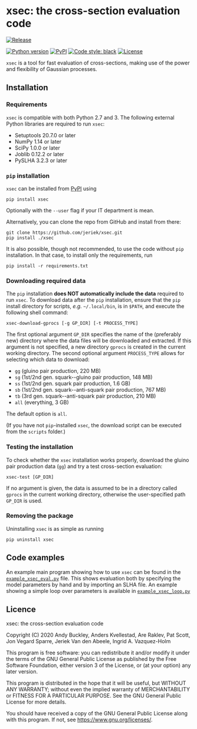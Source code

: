 # xsec: the cross-section evaluation code

[![Release](https://img.shields.io/github/v/release/jeriek/xsec)](https://github.com/jeriek/xsec/releases)
<!-- [![Downloads](https://img.shields.io/github/downloads-pre/jeriek/xsec/latest/total.svg)]() -->
[![Python version](https://img.shields.io/pypi/pyversions/xsec.svg)](https://www.python.org/downloads/)
[![PyPI](https://img.shields.io/pypi/v/xsec.svg)](https://pypi.org/project/xsec/)
[![Code style: black](https://img.shields.io/badge/code%20style-black-000000.svg)](https://github.com/ambv/black)
[![License](https://img.shields.io/github/license/jeriek/xstest.svg)](./LICENSE)

`xsec` is a tool for fast evaluation of cross-sections, making use of the power
and flexibility of Gaussian processes.

## Installation

### Requirements
`xsec` is compatible with both Python 2.7 and 3.
The following external Python libraries are required to run `xsec`:

- Setuptools 20.7.0 or later
- NumPy 1.14 or later
- SciPy 1.0.0 or later
- Joblib 0.12.2 or later
- PySLHA 3.2.3 or later

### `pip` installation
`xsec` can be installed from [PyPI](https://pypi.org/project/xsec/) using
```
pip install xsec
```
Optionally with the `--user` flag if your IT department is mean.

Alternatively, you can clone the repo from GitHub and install from there:
```
git clone https://github.com/jeriek/xsec.git
pip install ./xsec
```

It is also possible, though not recommended, to use the code without `pip` installation.
In that case, to install only the requirements, run
```
pip install -r requirements.txt
```

### Downloading required data
The `pip` installation **does NOT automatically include the data** required to run `xsec`. To download data after the `pip` installation, ensure that the `pip` install directory for scripts, *e.g.* `~/.local/bin`, is in `$PATH`, and execute the following shell command:
```
xsec-download-gprocs [-g GP_DIR] [-t PROCESS_TYPE]
```
The first optional argument `GP_DIR` specifies the name of the (preferably new) directory where the data files will be downloaded and extracted.
If this argument is not specified, a new directory `gprocs` is created in the current working directory. The second optional argument `PROCESS_TYPE` allows for selecting which data to download:

- `gg` (gluino pair production, 220 MB)
- `sg` (1st/2nd gen. squark--gluino pair production, 148 MB)
- `ss` (1st/2nd gen. squark pair production, 1.6 GB)
- `sb` (1st/2nd gen. squark--anti-squark pair production, 767 MB)
- `tb` (3rd gen. squark--anti-squark pair production, 210 MB)
- `all` (everything, 3 GB)

The default option is `all`.

(If you have not `pip`-installed `xsec`, the download script can be executed from the `scripts` folder.)

### Testing the installation
To check whether the `xsec` installation works properly, download the gluino pair production data (`gg`) and try a test cross-section evaluation:
```
xsec-test [GP_DIR]
```
If no argument is given, the data is assumed to be in a directory called `gprocs` in the current working directory, otherwise the user-specified path `GP_DIR` is used.

### Removing the package
Uninstalling `xsec` is as simple as running
```
pip uninstall xsec
```

## Code examples
An example main program showing how to use `xsec` can be found in the [`example_xsec_eval.py`](examples/example_xsec_eval.py) file. This shows evaluation both by specifying the model parameters by hand and by importing an SLHA file. An example showing a simple loop over parameters is available in [`example_xsec_loop.py`](examples/example_xsec_loop.py)

## Licence

xsec: the cross-section evaluation code

Copyright (C) 2020  Andy Buckley, Anders Kvellestad, Are Raklev, Pat Scott, Jon Vegard Sparre, Jeriek Van den Abeele, Ingrid A. Vazquez-Holm

This program is free software: you can redistribute it and/or modify it under the terms of the GNU General Public License as published by the Free Software Foundation, either version 3 of the License, or (at your option) any later version.

This program is distributed in the hope that it will be useful, but WITHOUT ANY WARRANTY; without even the implied warranty of
MERCHANTABILITY or FITNESS FOR A PARTICULAR PURPOSE.  See the GNU General Public License for more details.

You should have received a copy of the GNU General Public License along with this program. If not, see <https://www.gnu.org/licenses/>.
